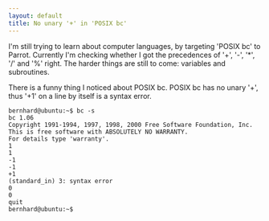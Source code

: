 ```yaml
---
layout: default
title: No unary '+' in 'POSIX bc'
---
```


I'm still trying to learn about computer languages, by targeting 'POSIX bc' to Parrot.
Currently I'm checking whether I got the precedences of '+', '-', '\*', '/' and '%' right.
The harder things are still to come: variables and subroutines.

There is a funny thing I noticed about POSIX bc. POSIX bc has no unary '+',
thus '+1' on a line by itself is a syntax error.

    bernhard@ubuntu:~$ bc -s
    bc 1.06
    Copyright 1991-1994, 1997, 1998, 2000 Free Software Foundation, Inc.
    This is free software with ABSOLUTELY NO WARRANTY.
    For details type 'warranty'.
    1
    1
    -1
    -1
    +1
    (standard_in) 3: syntax error
    0
    0
    quit
    bernhard@ubuntu:~$
